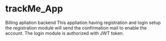 # trackMe_App
 Billing apliation backend
 This appliation having registration and login setup
 the registration module will send the confirmation mail to enable the account.
 The login module is authorized with JWT token.
